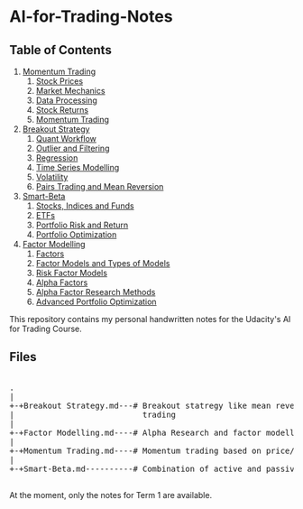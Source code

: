 # AI-for-Trading-Notes

## Table of Contents

1. [Momentum Trading](#mom_t)
    1. [Stock Prices](#stock_p)
    2. [Market Mechanics](#market_m)
    3. [Data Processing](#data_prep)
    4. [Stock Returns](#stock_ret)
    5. [Momentum Trading](#mom_t)
2. [Breakout Strategy](#breakout)
    1. [Quant Workflow](#quant_w)
    2. [Outlier and Filtering](#outliers)
    3. [Regression](#regr)
    4. [Time Series Modelling](#time_s)
    5. [Volatility](#vol)
    6. [Pairs Trading and Mean Reversion](#pairs)
3. [Smart-Beta](#smart-beta)
    1. [Stocks, Indices and Funds](#stocks_i)
    2. [ETFs](#etf)
    3. [Portfolio Risk and Return](#risk)
    4. [Portfolio Optimization](#opt)
4. [Factor Modelling](#fac_mod)
    1. [Factors](#fac)
    2. [Factor Models and Types of Models](#fac_m)
    3. [Risk Factor Models](#rfm)
    4. [Alpha Factors](#alpha)
    5. [Alpha Factor Research Methods](#research)
    6. [Advanced Portfolio Optimization](#opt_adv)

This repository contains my personal handwritten notes for the Udacity's AI for Trading Course.

## Files

<pre>

.
|
+-+Breakout Strategy.md---# Breakout statregy like mean reversion and pairs
|                           trading
|
+-+Factor Modelling.md----# Alpha Research and factor modelling
|
+-+Momentum Trading.md----# Momentum trading based on price/vol data
|
+-+Smart-Beta.md----------# Combination of active and passive fund management

</pre>

At the moment, only the notes for Term 1 are available.